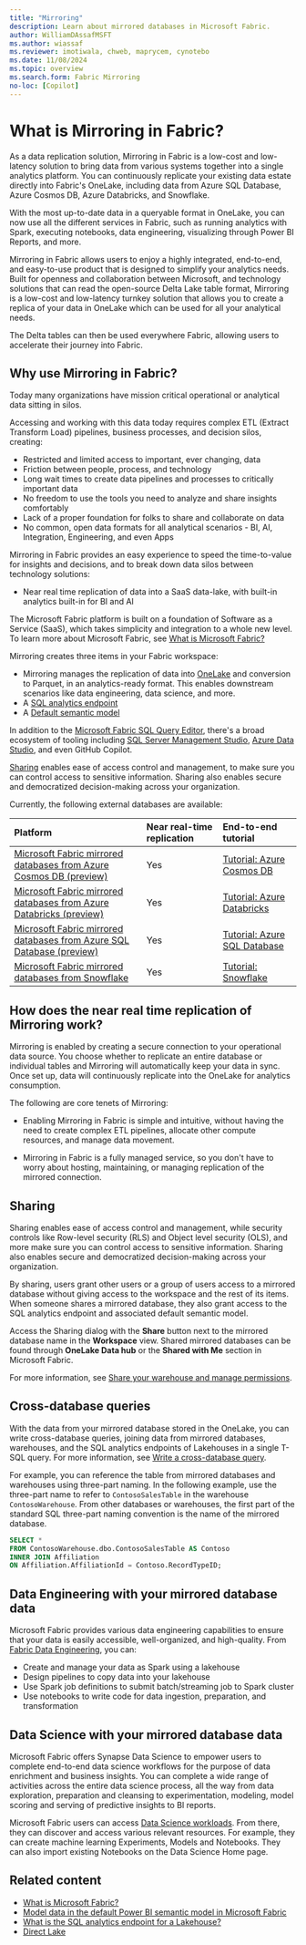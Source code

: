```yaml
---
title: "Mirroring"
description: Learn about mirrored databases in Microsoft Fabric.
author: WilliamDAssafMSFT
ms.author: wiassaf
ms.reviewer: imotiwala, chweb, maprycem, cynotebo
ms.date: 11/08/2024
ms.topic: overview
ms.search.form: Fabric Mirroring
no-loc: [Copilot]
---
```


# What is Mirroring in Fabric?

As a data replication solution, Mirroring in Fabric is a low-cost and low-latency solution to bring data from various systems together into a single analytics platform. You can continuously replicate your existing data estate directly into Fabric's OneLake, including data from Azure SQL Database, Azure Cosmos DB, Azure Databricks, and Snowflake.

With the most up-to-date data in a queryable format in OneLake, you can now use all the different services in Fabric, such as running analytics with Spark, executing notebooks, data engineering, visualizing through Power BI Reports, and more.

Mirroring in Fabric allows users to enjoy a highly integrated, end-to-end, and easy-to-use product that is designed to simplify your analytics needs. Built for openness and collaboration between Microsoft, and technology solutions that can read the open-source Delta Lake table format, Mirroring is a low-cost and low-latency turnkey solution that allows you to create a replica of your data in OneLake which can be used for all your analytical needs.

The Delta tables can then be used everywhere Fabric, allowing users to accelerate their journey into Fabric.

## Why use Mirroring in Fabric?

Today many organizations have mission critical operational or analytical data sitting in silos.

Accessing and working with this data today requires complex ETL (Extract Transform Load) pipelines, business processes, and decision silos, creating:

- Restricted and limited access to important, ever changing, data
- Friction between people, process, and technology
- Long wait times to create data pipelines and processes to critically important data
- No freedom to use the tools you need to analyze and share insights comfortably
- Lack of a proper foundation for folks to share and collaborate on data
- No common, open data formats for all analytical scenarios - BI, AI, Integration, Engineering, and even Apps

Mirroring in Fabric provides an easy experience to speed the time-to-value for insights and decisions, and to break down data silos between technology solutions:

- Near real time replication of data into a SaaS data-lake, with built-in analytics built-in for BI and AI
   <!-- - **[Coming Soon]** The ability to edit and work with the data sources you love without leaving Fabric, enabling additional productivity for no code and pro code developers.-->

   <!-- :::image type="content" source="media/mirroring-fabric-diagram.png" alt-text="Mirroring Fabric - Diagram."::: -->

The Microsoft Fabric platform is built on a foundation of Software as a Service (SaaS), which takes simplicity and integration to a whole new level. To learn more about Microsoft Fabric, see [What is Microsoft Fabric?](../../get-started/microsoft-fabric-overview.md)

Mirroring creates three items in your Fabric workspace:

- Mirroring manages the replication of data into [OneLake](../../onelake/onelake-overview.md) and conversion to Parquet, in an analytics-ready format. This enables downstream scenarios like data engineering, data science, and more.
- A [SQL analytics endpoint](../../data-warehouse/get-started-lakehouse-sql-analytics-endpoint.md)
- A [Default semantic model](../../data-warehouse/semantic-models.md)

In addition to the [Microsoft Fabric SQL Query Editor](/fabric/data-warehouse/sql-query-editor), there's a broad ecosystem of tooling including [SQL Server Management Studio](/sql/ssms/download-sql-server-management-studio-ssms), [Azure Data Studio](/sql/azure-data-studio/what-is-azure-data-studio), and even GitHub Copilot.

[Sharing](#sharing) enables ease of access control and management, to make sure you can control access to sensitive information. Sharing also enables secure and democratized decision-making across your organization.

Currently, the following external databases are available:

| Platform | Near real-time replication | End-to-end tutorial |
|:--|:--|:--|
| [Microsoft Fabric mirrored databases from Azure Cosmos DB (preview)](azure-cosmos-db.md) | Yes | [Tutorial: Azure Cosmos DB](azure-cosmos-db-tutorial.md) |
| [Microsoft Fabric mirrored databases from Azure Databricks (preview)](azure-databricks.md) | Yes |[Tutorial: Azure Databricks](azure-databricks-tutorial.md) |
| [Microsoft Fabric mirrored databases from Azure SQL Database (preview)](azure-sql-database.md) | Yes | [Tutorial: Azure SQL Database](azure-sql-database-tutorial.md) |
| [Microsoft Fabric mirrored databases from Snowflake](snowflake.md) | Yes |[Tutorial: Snowflake](snowflake-tutorial.md) |

## How does the near real time replication of Mirroring work?

Mirroring is enabled by creating a secure connection to your operational data source. You choose whether to replicate an entire database or individual tables and Mirroring will automatically keep your data in sync. Once set up, data will continuously replicate into the OneLake for analytics consumption.

The following are core tenets of Mirroring:

- Enabling Mirroring in Fabric is simple and intuitive, without having the need to create complex ETL pipelines, allocate other compute resources, and manage data movement.

- Mirroring in Fabric is a fully managed service, so you don't have to worry about hosting, maintaining, or managing replication of the mirrored connection.

## Sharing

Sharing enables ease of access control and management, while security controls like Row-level security (RLS) and Object level security (OLS), and more make sure you can control access to sensitive information. Sharing also enables secure and democratized decision-making across your organization.

By sharing, users grant other users or a group of users access to a mirrored database without giving access to the workspace and the rest of its items. When someone shares a mirrored database, they also grant access to the SQL analytics endpoint and associated default semantic model.

Access the Sharing dialog with the **Share** button next to the mirrored database name in the **Workspace** view. Shared mirrored databases can be found through **OneLake Data hub** or the **Shared with Me** section in Microsoft Fabric.

For more information, see [Share your warehouse and manage permissions](../../data-warehouse/share-warehouse-manage-permissions.md).

## Cross-database queries

With the data from your mirrored database stored in the OneLake, you can write cross-database queries, joining data from mirrored databases, warehouses, and the SQL analytics endpoints of Lakehouses in a single T-SQL query. For more information, see [Write a cross-database query](../../data-warehouse/query-warehouse.md#write-a-cross-database-query).

For example, you can reference the table from mirrored databases and warehouses using three-part naming. In the following example, use the three-part name to refer to `ContosoSalesTable` in the warehouse `ContosoWarehouse`. From other databases or warehouses, the first part of the standard SQL three-part naming convention is the name of the mirrored database.

```sql
SELECT * 
FROM ContosoWarehouse.dbo.ContosoSalesTable AS Contoso
INNER JOIN Affiliation
ON Affiliation.AffiliationId = Contoso.RecordTypeID;
```

## Data Engineering with your mirrored database data

Microsoft Fabric provides various data engineering capabilities to ensure that your data is easily accessible, well-organized, and high-quality. From [Fabric Data Engineering](../../data-engineering/data-engineering-overview.md), you can:

- Create and manage your data as Spark using a lakehouse
- Design pipelines to copy data into your lakehouse
- Use Spark job definitions to submit batch/streaming job to Spark cluster
- Use notebooks to write code for data ingestion, preparation, and transformation

## Data Science with your mirrored database data

Microsoft Fabric offers Synapse Data Science to empower users to complete end-to-end data science workflows for the purpose of data enrichment and business insights. You can complete a wide range of activities across the entire data science process, all the way from data exploration, preparation and cleansing to experimentation, modeling, model scoring and serving of predictive insights to BI reports.

Microsoft Fabric users can access [Data Science workloads](../../data-science/data-science-overview.md). From there, they can discover and access various relevant resources. For example, they can create machine learning Experiments, Models and Notebooks. They can also import existing Notebooks on the Data Science Home page.

## Related content

- [What is Microsoft Fabric?](../../get-started/microsoft-fabric-overview.md)
- [Model data in the default Power BI semantic model in Microsoft Fabric](../../data-warehouse/model-default-power-bi-dataset.md)
- [What is the SQL analytics endpoint for a Lakehouse?](../../data-engineering/lakehouse-sql-analytics-endpoint.md)
- [Direct Lake](../../get-started/direct-lake-overview.md)
